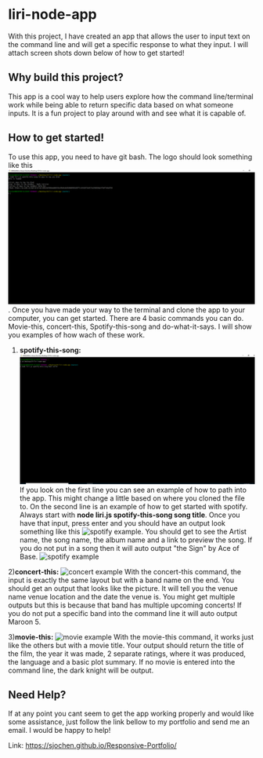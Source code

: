# liri-node-app
With this project, I have created an app that allows the user to input text on the command line and will get a specific response to what they input. I will attach screen shots down below of how to get started!

## Why build this project?
This app is a cool way to help users explore how the command line/terminal work while being able to return specific data based on what someone inputs. It is a fun project to play around with and see what it is capable of.

## How to get started!
To use this app, you need to have git bash. The logo should look something like this ![spotify example](images/Screenshot(5).png).
Once you have made your way to the terminal and clone the app to your computer, you can get started. There are 4 basic commands you can do. Movie-this, concert-this, Spotify-this-song and do-what-it-says. I will show you examples of how wach of these work.

1) **spotify-this-song:** ![spotify example](images/Screenshot(2).png) If you look on the first line you can see an example of how to path into the app. This might change a little based on where you cloned the file to. On the second line is an example of how to get started with spotify. Always start with **node liri.js spotify-this-song song title**. Once you have that input, press enter and you should have an output look something like this
 ![spotify example](https://raw.githubusercontent.com/images/Screenshot(3).png). You should get to see the Artist name, the song name, the album name and a link to preview the song. If you do not put in a song then it will auto output "the Sign" by Ace of Base.  ![spotify example](https://raw.githubusercontent.com/images/Screenshot(6).png)

2)**concert-this:**  ![concert example](https://raw.githubusercontent.com/images/Screenshot(4).png) With the concert-this command, the input is exactly the same layout but with a band name on the end. You should get an output that looks like the picture. It will tell you the venue name venue location and the date the venue is. You might get multiple outputs but this is because that band has multiple upcoming concerts! If you do not put a specific band into the command line it will auto output Maroon 5.

3)**movie-this:**  ![movie example](https://raw.githubusercontent.com/images/Screenshot(7).png) With the movie-this command, it works just like the others but with a movie title. Your output should return the title of the film, the year it was made, 2 separate ratings, where it was produced, the language and a basic plot summary. If no movie is entered into the command line, the dark knight will be output.

## Need Help?

If at any point you cant seem to get the app working properly and would like some assistance, just follow the link bellow to my portfolio and send me an email. I would be happy to help!

Link: https://sjochen.github.io/Responsive-Portfolio/

